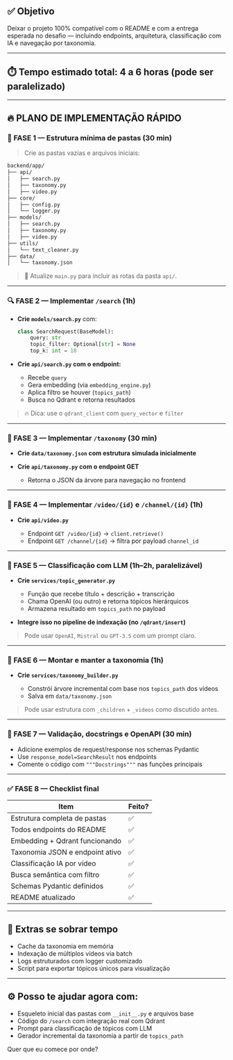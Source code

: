 ## ✅ Objetivo

Deixar o projeto 100% compatível com o README e com a entrega esperada no desafio — incluindo endpoints, arquitetura, classificação com IA e navegação por taxonomia.

---

## ⏱️ Tempo estimado total: 4 a 6 horas (pode ser paralelizado)

---

## 🔥 **PLANO DE IMPLEMENTAÇÃO RÁPIDO**

### 🧱 FASE 1 — Estrutura mínima de pastas (30 min)

> Crie as pastas vazias e arquivos iniciais:

```bash
backend/app/
├── api/
│   ├── search.py
│   ├── taxonomy.py
│   ├── video.py
├── core/
│   ├── config.py
│   └── logger.py
├── models/
│   ├── search.py
│   ├── taxonomy.py
│   ├── video.py
├── utils/
│   └── text_cleaner.py
├── data/
│   └── taxonomy.json
```

> 🔧 Atualize `main.py` para incluir as rotas da pasta `api/`.

---

### 🔍 FASE 2 — Implementar `/search` (1h)

* **Crie `models/search.py`** com:

  ```python
  class SearchRequest(BaseModel):
      query: str
      topic_filter: Optional[str] = None
      top_k: int = 10
  ```

* **Crie `api/search.py` com o endpoint:**

  * Recebe `query`
  * Gera embedding (via `embedding_engine.py`)
  * Aplica filtro se houver (`topics_path`)
  * Busca no Qdrant e retorna resultados

> 🔥 Dica: use o `qdrant_client` com `query_vector` e `filter`

---

### 🌳 FASE 3 — Implementar `/taxonomy` (30 min)

* **Crie `data/taxonomy.json` com estrutura simulada inicialmente**
* **Crie `api/taxonomy.py` com o endpoint GET**

  * Retorna o JSON da árvore para navegação no frontend

---

### 🎥 FASE 4 — Implementar `/video/{id}` e `/channel/{id}` (1h)

* **Crie `api/video.py`**

  * Endpoint `GET /video/{id}` → `client.retrieve()`
  * Endpoint `GET /channel/{id}` → filtra por payload `channel_id`

---

### 🤖 FASE 5 — Classificação com LLM (1h–2h, paralelizável)

* **Crie `services/topic_generator.py`**

  * Função que recebe título + descrição + transcrição
  * Chama OpenAI (ou outro) e retorna tópicos hierárquicos
  * Armazena resultado em `topics_path` no payload

* **Integre isso no pipeline de indexação (no `/qdrant/insert`)**

> Pode usar `OpenAI`, `Mistral` ou `GPT-3.5` com um prompt claro.

---

### 🧠 FASE 6 — Montar e manter a taxonomia (1h)

* **Crie `services/taxonomy_builder.py`**

  * Constrói árvore incremental com base nos `topics_path` dos vídeos
  * Salva em `data/taxonomy.json`

> Pode usar estrutura com `_children` + `_videos` como discutido antes.

---

### 🧪 FASE 7 — Validação, docstrings e OpenAPI (30 min)

* Adicione exemplos de request/response nos schemas Pydantic
* Use `response_model=SearchResult` nos endpoints
* Comente o código com `"""Docstrings"""` nas funções principais

---

### ✅ FASE 8 — Checklist final

| Item                            | Feito? |
| ------------------------------- | ------ |
| Estrutura completa de pastas    | ✅      |
| Todos endpoints do README       | ✅      |
| Embedding + Qdrant funcionando  | ✅      |
| Taxonomia JSON e endpoint ativo | ✅      |
| Classificação IA por vídeo      | ✅      |
| Busca semântica com filtro      | ✅      |
| Schemas Pydantic definidos      | ✅      |
| README atualizado               | ✅      |

---

## 🎁 Extras se sobrar tempo

* Cache da taxonomia em memória
* Indexação de múltiplos vídeos via batch
* Logs estruturados com logger customizado
* Script para exportar tópicos únicos para visualização

---

## ⚙️ Posso te ajudar agora com:

* Esqueleto inicial das pastas com `__init__.py` e arquivos base
* Código do `/search` com integração real com Qdrant
* Prompt para classificação de tópicos com LLM
* Gerador incremental da taxonomia a partir de `topics_path`

Quer que eu comece por onde?
